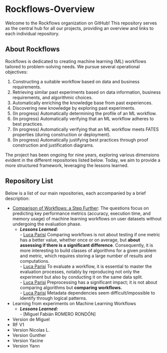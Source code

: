 # Rockflows-Overview
Welcome to the Rockflows organization on GitHub! This repository serves as the central hub for all our projects, providing an overview and links to each individual repository.

## About Rockflows
Rockflows is dedicated to creating machine learning (ML) workflows tailored to problem-solving needs. We pursue several operational objectives:
1. Constructing a suitable workflow based on data and business requirements.
2. Retrieving similar past experiments based on data information, business requirements, and algorithmic choices.
3. Automatically enriching the knowledge base from past experiences.
4. Discovering new knowledge by exploring past experiments.
5. (In progress) Automatically determining the profile of an ML workflow.
6. (In progress) Automatically verifying that an ML workflow adheres to best practices.
7. (In progress) Automatically verifying that an ML workflow meets FATES properties (during construction or deployment).
8. (In progress) Automatically justifying best practices through proof construction and justification diagrams.

The project has been ongoing for nine years, exploring various dimensions evident in the different repositories listed below. Today, we aim to provide a more structured framework, leveraging the lessons learned.

## Repository List

Below is a list of our main repositories, each accompanied by a brief description:

- [Comparison of Workflows: a Step Further](https://github.com/ROCKFlows/experiments-public/tree/master): The questions focus on predicting key performance metrics (accuracy, execution time, and memory usage) of machine learning workflows on user datasets without undergoing the evaluation phase.
    - **_Lessons Learned:_**  
            - [Luca Parisi](https://github.com/ROCKFlows/experiments-public/blob/master/doc/tesi.pdf) Comparing workflows is not about testing if one metric has a better value, whether once or on average, but **about assessing if there is a significant difference**. Consequently, it is more interesting to build classes of algorithms for a given problem and metric, which requires storing a large number of results and computations.  
          - [Luca Parisi](https://github.com/ROCKFlows/experiments-public/blob/master/doc/tesi.pdf) To evaluate a workflow, it is essential to master the evaluation processes, notably by reproducing not only the experiment but also by conducting it on the same data split.   
          - [Luca Parisi](https://github.com/ROCKFlows/experiments-public/blob/master/doc/tesi.pdf) Preprocessing has a significant impact; it is not about comparing algorithms but **comparing workflows.**  
          - [Luca Parisi](https://github.com/ROCKFlows/experiments-public/blob/master/doc/tesi.pdf) Metadata dependencies seem difficult/impossible to identify through logical patterns.
- Learning from experiments on Machine Learning Workflows   
  - **_Lessons Learned:_**  
           - [Miguel Fabián ROMERO RONDÓN]
- Version de Miguel
- RF V1
- Version Nicolas L.
- Version Gunther
- Version Yacine
- Version Yann
